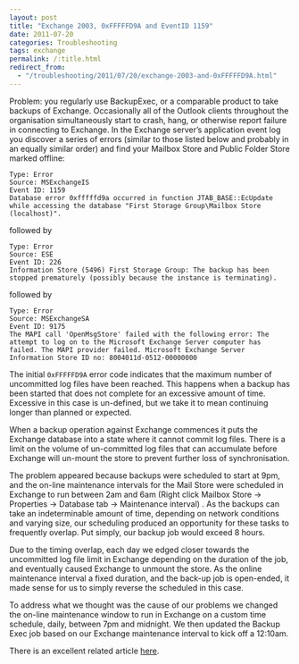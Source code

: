 ```yaml
---
layout: post
title: "Exchange 2003, 0xFFFFFD9A and EventID 1159"
date: 2011-07-20
categories: Troubleshooting
tags: exchange
permalink: /:title.html
redirect_from:
  - "/troubleshooting/2011/07/20/exchange-2003-and-0xFFFFFD9A.html"
---
```


Problem: you regularly use BackupExec, or a comparable product to take backups of Exchange. Occasionally all of the Outlook clients throughout the organisation simultaneously start to crash, hang, or otherwise report failure in connecting to Exchange. In the Exchange server’s application event log you discover a series of errors (similar to those listed below and probably in an equally similar order) and find your Mailbox Store and Public Folder Store marked offline:

```
Type: Error
Source: MSExchangeIS
Event ID: 1159
Database error 0xfffffd9a occurred in function JTAB_BASE::EcUpdate while accessing the database "First Storage Group\Mailbox Store (localhost)".
```

followed by

```
Type: Error
Source: ESE
Event ID: 226
Information Store (5496) First Storage Group: The backup has been stopped prematurely (possibly because the instance is terminating).
```

followed by

```
Type: Error
Source: MSExchangeSA
Event ID: 9175
The MAPI call 'OpenMsgStore' failed with the following error: The attempt to log on to the Microsoft Exchange Server computer has failed. The MAPI provider failed. Microsoft Exchange Server Information Store ID no: 8004011d-0512-00000000
```

<!--excerpt-->

The initial `0xFFFFFD9A` error code indicates that the maximum number of uncommitted log files have been reached.  This happens when a backup has been started that does not complete for an excessive amount of time. Excessive in this case is un-defined, but we take it to mean continuing longer than planned or expected.

When a backup operation against Exchange commences it puts the Exchange database into a state where it cannot commit log files. There is a limit on the volume of un-committed log files that can accumulate before Exchange will un-mount the store to prevent further loss of synchronisation.

The problem appeared because backups were scheduled to start at 9pm, and the on-line maintenance intervals for the Mail Store were scheduled in Exchange to run between 2am and 6am (Right click Mailbox Store -> Properties -> Database tab -> Maintenance interval) . As the backups can take an indeterminable amount of time, depending on network conditions and varying size, our scheduling produced an opportunity for these tasks to frequently overlap. Put simply, our backup job would exceed 8 hours.

Due to the timing overlap, each day we edged closer towards the uncommitted log file limit in Exchange depending on the duration of the job, and eventually caused Exchange to unmount the store. As the online maintenance interval a fixed duration, and the back-up job is open-ended, it made sense for us to simply reverse the scheduled in this case.

To address what we thought was the cause of our problems we changed the on-line maintenance window to run in Exchange on a custom time schedule, daily, between 7pm and midnight. We then updated the Backup Exec job based on our Exchange maintenance interval to kick off a 12:10am.

There is an excellent related article [here][windowsitpro].

[windowsitpro]: http://www.windowsitpro.com/article/email/finding-the-cause-of-event-id-1159